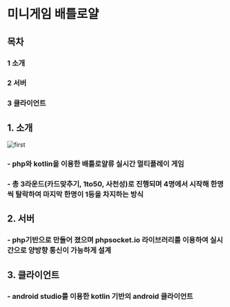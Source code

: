 # 미니게임 배틀로얄

## 목차
### 1 소개
### 2 서버
### 3 클라이언트

## 1. 소개
![first](https://user-images.githubusercontent.com/79510083/118403882-78f64380-b6ab-11eb-9541-fe3aba79795d.png)

### - php와 kotlin을 이용한 배틀로얄류 실시간 멀티플레이 게임
### - 총 3라운드(카드맞추기, 1to50, 사천성)로 진행되며 4명에서 시작해 한명씩 탈락하여 마지막 한명이 1등을 차지하는 방식
## 2. 서버
### - php기반으로 만들어 졌으며 phpsocket.io 라이브러리를 이용하여 실시간으로 양방향 통신이 가능하게 설계
## 3. 클라이언트
### - android studio를 이용한 kotlin 기반의 android 클라이언트
